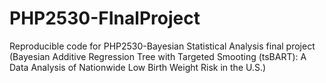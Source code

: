 # PHP2530-FInalProject
Reproducible code for PHP2530-Bayesian Statistical Analysis final project (Bayesian Additive Regression Tree with Targeted Smooting (tsBART): A Data Analysis of Nationwide Low Birth Weight Risk in the U.S.)
